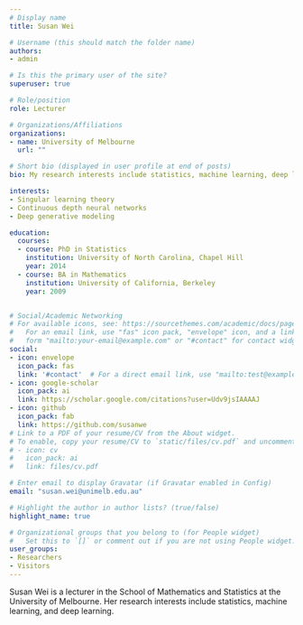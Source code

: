 ```yaml
---
# Display name
title: Susan Wei

# Username (this should match the folder name)
authors:
- admin

# Is this the primary user of the site?
superuser: true

# Role/position
role: Lecturer

# Organizations/Affiliations
organizations:
- name: University of Melbourne
  url: ""

# Short bio (displayed in user profile at end of posts)
bio: My research interests include statistics, machine learning, deep learning.

interests:
- Singular learning theory
- Continuous depth neural networks
- Deep generative modeling

education:
  courses:
  - course: PhD in Statistics
    institution: University of North Carolina, Chapel Hill
    year: 2014
  - course: BA in Mathematics
    institution: University of California, Berkeley
    year: 2009


# Social/Academic Networking
# For available icons, see: https://sourcethemes.com/academic/docs/page-builder/#icons
#   For an email link, use "fas" icon pack, "envelope" icon, and a link in the
#   form "mailto:your-email@example.com" or "#contact" for contact widget.
social:
- icon: envelope
  icon_pack: fas
  link: '#contact'  # For a direct email link, use "mailto:test@example.org".
- icon: google-scholar
  icon_pack: ai
  link: https://scholar.google.com/citations?user=Udv9jsIAAAAJ
- icon: github
  icon_pack: fab
  link: https://github.com/susanwe
# Link to a PDF of your resume/CV from the About widget.
# To enable, copy your resume/CV to `static/files/cv.pdf` and uncomment the lines below.
# - icon: cv
#   icon_pack: ai
#   link: files/cv.pdf

# Enter email to display Gravatar (if Gravatar enabled in Config)
email: "susan.wei@unimelb.edu.au"

# Highlight the author in author lists? (true/false)
highlight_name: true

# Organizational groups that you belong to (for People widget)
#   Set this to `[]` or comment out if you are not using People widget.
user_groups:
- Researchers
- Visitors
---
```


Susan Wei is a lecturer in the School of Mathematics and Statistics at the University of Melbourne. Her research interests include statistics, machine learning, and deep learning. 
